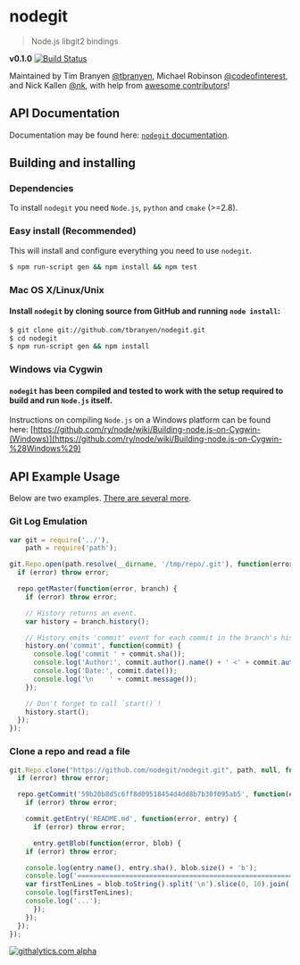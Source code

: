 nodegit
=======

> Node.js libgit2 bindings

**v0.1.0** [![Build
Status](https://travis-ci.org/tbranyen/nodegit.png)](https://travis-ci.org/tbranyen/nodegit)

Maintained by Tim Branyen [@tbranyen](http://twitter.com/tbranyen), Michael
Robinson [@codeofinterest](http://twitter.com/codeofinterest), and Nick Kallen [@nk](http://twitter.com/nk), with help from
[awesome
contributors](https://github.com/tbranyen/nodegit/contributors)!

API Documentation
------------------------

Documentation may be found here: [`nodegit` documentation](http://www.nodegit.org/nodegit/).

Building and installing
-----------------------

### Dependencies ###

To install `nodegit` you need `Node.js`, `python` and `cmake` (>=2.8).

### Easy install (Recommended) ###
This will install and configure everything you need to use `nodegit`.

```` bash
$ npm run-script gen && npm install && npm test
````

### Mac OS X/Linux/Unix ###

#### Install `nodegit` by cloning source from GitHub and running `node install`: ####

```` bash
$ git clone git://github.com/tbranyen/nodegit.git
$ cd nodegit
$ npm run-script gen && npm install
````

### Windows via Cygwin ###

#### `nodegit` has been compiled and tested to work with the setup required to build and run `Node.js` itself. ####

Instructions on compiling `Node.js` on a Windows platform can be found here:
[https://github.com/ry/node/wiki/Building-node.js-on-Cygwin-(Windows)](https://github.com/ry/node/wiki/Building-node.js-on-Cygwin-%28Windows%29)

API Example Usage
-----------------

Below are two examples. [There are several more](https://github.com/nodegit/nodegit/tree/master/example).

### Git Log Emulation ###

```JavaScript
var git = require('../'),
    path = require('path');

git.Repo.open(path.resolve(__dirname, '/tmp/repo/.git'), function(error, repo) {
  if (error) throw error;

  repo.getMaster(function(error, branch) {
    if (error) throw error;

    // History returns an event.
    var history = branch.history();

    // History emits 'commit' event for each commit in the branch's history
    history.on('commit', function(commit) {
      console.log('commit ' + commit.sha());
      console.log('Author:', commit.author().name() + ' <' + commit.author().email() + '>');
      console.log('Date:', commit.date());
      console.log('\n    ' + commit.message());
    });

    // Don't forget to call `start()`!
    history.start();
  });
});

```

### Clone a repo and read a file ###

```JavaScript
git.Repo.clone("https://github.com/nodegit/nodegit.git", path, null, function(error, repo) {
  if (error) throw error;

  repo.getCommit('59b20b8d5c6ff8d09518454d4dd8b7b30f095ab5', function(error, commit) {
    if (error) throw error;

    commit.getEntry('README.md', function(error, entry) {
      if (error) throw error;

      entry.getBlob(function(error, blob) {
	if (error) throw error;

	console.log(entry.name(), entry.sha(), blob.size() + 'b');
	console.log('========================================================\n\n');
	var firstTenLines = blob.toString().split('\n').slice(0, 10).join('\n');
	console.log(firstTenLines);
	console.log('...');
      });
    });
  });
});
```

[![githalytics.com alpha](https://cruel-carlota.pagodabox.com/a81b20d9f61dbcdc7c68002c6a564b5b "githalytics.com")](http://githalytics.com/tbranyen/nodegit)
